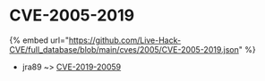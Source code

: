 # CVE-2005-2019
{% embed url="https://github.com/Live-Hack-CVE/full_database/blob/main/cves/2005/CVE-2005-2019.json" %}

* jra89 ~> [CVE-2019-20059](https://www.alice-snow.ru/2005/database/cve-2005-2019/cve-2019-20059-jra89)